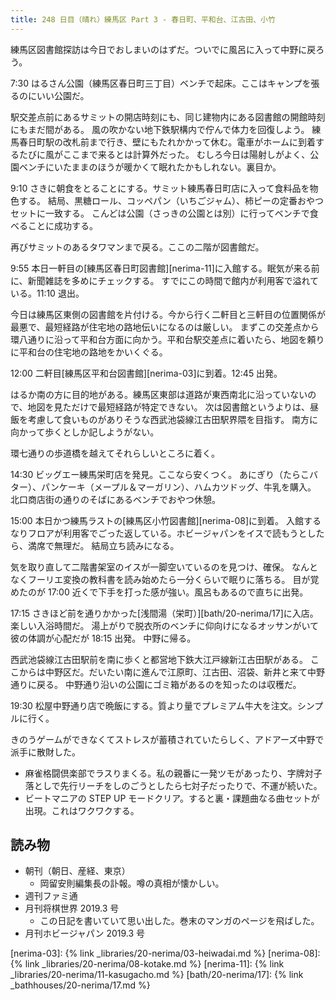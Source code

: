 ```yaml
---
title: 248 日目（晴れ）練馬区 Part 3 - 春日町、平和台、江古田、小竹
---
```


練馬区図書館探訪は今日でおしまいのはずだ。ついでに風呂に入って中野に戻ろう。

7:30 はるさん公園（練馬区春日町三丁目）ベンチで起床。ここはキャンプを張るのにいい公園だ。

駅交差点前にあるサミットの開店時刻にも、同じ建物内にある図書館の開館時刻にもまだ間がある。
風の吹かない地下鉄駅構内で佇んで体力を回復しよう。
練馬春日町駅の改札前まで行き、壁にもたれかかって休む。電車がホームに到着するたびに風がここまで来るとは計算外だった。
むしろ今日は陽射しがよく、公園ベンチにいたままのほうが暖かくて眠れたかもしれない。裏目か。

9:10 さきに朝食をとることにする。サミット練馬春日町店に入って食料品を物色する。
結局、黒糖ロール、コッペパン（いちごジャム）、柿ピーの定番おやつセットに一致する。
こんどは公園（さっきの公園とは別）に行ってベンチで食べることに成功する。

再びサミットのあるタワマンまで戻る。ここの二階が図書館だ。

9:55 本日一軒目の[練馬区春日町図書館][nerima-11]に入館する。眠気が来る前に、新聞雑誌を多めにチェックする。
すでにこの時間で館内が利用客で溢れている。11:10 退出。

今日は練馬区東側の図書館を片付ける。今から行く二軒目と三軒目の位置関係が最悪で、最短経路が住宅地の路地伝いになるのは厳しい。
まずこの交差点から環八通りに沿って平和台方面に向かう。平和台駅交差点に着いたら、地図を頼りに平和台の住宅地の路地をかいくぐる。

12:00 二軒目[練馬区平和台図書館][nerima-03]に到着。12:45 出発。

はるか南の方に目的地がある。練馬区東部は道路が東西南北に沿っていないので、地図を見ただけで最短経路が特定できない。
次は図書館というよりは、昼飯を考慮して食いものがありそうな西武池袋線江古田駅界隈を目指す。
南方に向かって歩くとしか記しようがない。

環七通りの歩道橋を越えてそれらしいところに着く。

14:30 ビッグエー練馬栄町店を発見。ここなら安くつく。
あにぎり（たらこバター）、パンケーキ（メープル＆マーガリン）、ハムカツドッグ、牛乳を購入。
北口商店街の通りのそばにあるベンチでおやつ休憩。

15:00 本日かつ練馬ラストの[練馬区小竹図書館][nerima-08]に到着。
入館するなりフロアが利用客でごった返している。ホビージャパンをイスで読もうとしたら、満席で無理だ。
結局立ち読みになる。

気を取り直して二階書架室のイスが一脚空いているのを見つけ、確保。
なんとなくフーリエ変換の教科書を読み始めたら一分くらいで眠りに落ちる。
目が覚めたのが 17:00 近くで下手を打った感が強い。風呂もあるので直ちに出発。

17:15 さきほど前を通りかかった[浅間湯（栄町）][bath/20-nerima/17]に入店。楽しい入浴時間だ。
湯上がりで脱衣所のベンチに仰向けになるオッサンがいて彼の体調が心配だが 18:15 出発。
中野に帰る。

西武池袋線江古田駅前を南に歩くと都営地下鉄大江戸線新江古田駅がある。
ここからは中野区だ。だいたい南に進んで江原町、江古田、沼袋、新井と来て中野通りに戻る。
中野通り沿いの公園にゴミ箱があるのを知ったのは収穫だ。

19:30 松屋中野通り店で晩飯にする。質より量でプレミアム牛大を注文。シンプルに行く。

きのうゲームができなくてストレスが蓄積されていたらしく、アドアーズ中野で派手に散財した。

* 麻雀格闘倶楽部でラスりまくる。私の親番に一発ツモがあったり、字牌対子落としで先行リーチをしのごうとしたら七対子だったりで、不運が続いた。
* ビートマニアの STEP UP モードクリア。すると裏・課題曲なる曲セットが出現。これはワクワクする。

## 読み物

* 朝刊（朝日、産経、東京）
  * 岡留安則編集長の訃報。噂の真相が懐かしい。
* 週刊ファミ通
* 月刊将棋世界 2019.3 号
  * この日記を書いていて思い出した。巻末のマンガのページを飛ばした。
* 月刊ホビージャパン 2019.3 号

[nerima-03]: {% link _libraries/20-nerima/03-heiwadai.md %}
[nerima-08]: {% link _libraries/20-nerima/08-kotake.md %}
[nerima-11]: {% link _libraries/20-nerima/11-kasugacho.md %}
[bath/20-nerima/17]: {% link _bathhouses/20-nerima/17.md %}

